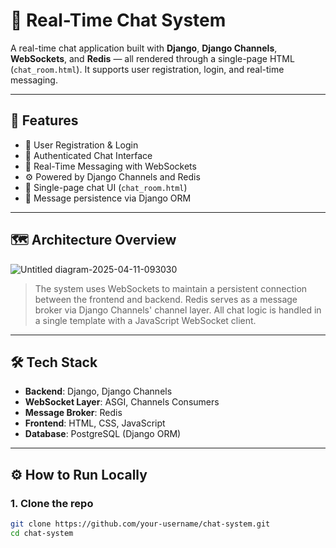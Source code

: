# 💬 Real-Time Chat System

A real-time chat application built with **Django**, **Django Channels**, **WebSockets**, and **Redis** — all rendered through a single-page HTML (`chat_room.html`). It supports user registration, login, and real-time messaging.

---

## 🚀 Features

- 🔐 User Registration & Login
- 🧠 Authenticated Chat Interface
- 💬 Real-Time Messaging with WebSockets
- ⚙️ Powered by Django Channels and Redis
- 🧩 Single-page chat UI (`chat_room.html`)
- 💾 Message persistence via Django ORM

---

## 🗺️ Architecture Overview


![Untitled diagram-2025-04-11-093030](https://github.com/user-attachments/assets/8e255f10-29fa-4a62-b9e4-b6c4ef6659e5)


> The system uses WebSockets to maintain a persistent connection between the frontend and backend. Redis serves as a message broker via Django Channels' channel layer. All chat logic is handled in a single template with a JavaScript WebSocket client.

---

## 🛠️ Tech Stack

- **Backend**: Django, Django Channels
- **WebSocket Layer**: ASGI, Channels Consumers
- **Message Broker**: Redis
- **Frontend**: HTML, CSS, JavaScript
- **Database**: PostgreSQL (Django ORM)

---

## ⚙️ How to Run Locally

### 1. Clone the repo

```bash
git clone https://github.com/your-username/chat-system.git
cd chat-system
